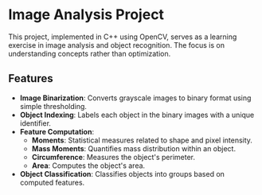 # Image Analysis Project

This project, implemented in C++ using OpenCV, serves as a learning exercise in image analysis and object recognition. The focus is on understanding concepts rather than optimization.

## Features

- **Image Binarization**: Converts grayscale images to binary format using simple thresholding.
- **Object Indexing**: Labels each object in the binary images with a unique identifier.
- **Feature Computation**:
  - **Moments**: Statistical measures related to shape and pixel intensity.
  - **Mass Moments**: Quantifies mass distribution within an object.
  - **Circumference**: Measures the object's perimeter.
  - **Area**: Computes the object's area.
- **Object Classification**: Classifies objects into groups based on computed features.
